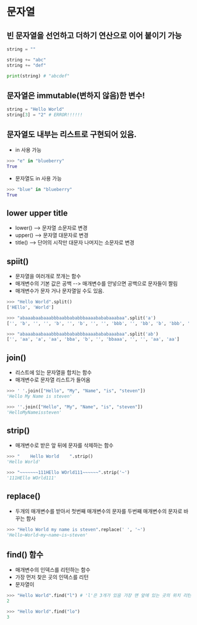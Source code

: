 # 문자열

## 빈 문자열을 선언하고 더하기 연산으로 이어 붙이기 가능
~~~python
string = ""

string += "abc"
string += "def"

print(string) # "abcdef"
~~~

## 문자열은 immutable(변하지 않음)한 변수!
~~~python
string = "Hello World"
string[3] = "2" # ERROR!!!!!!
~~~

## 문자열도 내부는 리스트로 구현되어 있음.
* in 사용 가능
~~~python
>>> "e" in "blueberry"
True
~~~
* 문자열도 in 사용 가능
~~~python
>>> "blue" in "blueberry"
True
~~~

## lower upper title
* lower() --> 문자열 소문자로 변경
* upper() --> 문자열 대문자로 변경
* title() --> 단어의 시작만 대문자 나머지는 소문자로 변경

## spiit()
* 문자열을 여러개로 쪼개는 함수
* 매개변수의 기본 값은 공백 --> 매개변수를 안넣으면 공백으로 문자들이 짤림
* 매개변수가 문자 거나 문자열일 수도 있음.
~~~python
>>> "Hello World".split()
['HEllo', 'World']

>>> "abaaabaabaaabbbaabbababbbaaaabababaaabaa".split('a')
['', 'b', '', '', 'b', '', 'b', '', '', 'bbb', '', 'bb', 'b', 'bbb', '', '', '', 'b', 'b', 'b', '', '', 'b', '', '']

>>> "abaaabaabaaabbbaabbababbbaaaabababaaabaa".split('ab')
['', 'aa', 'a', 'aa', 'bba', 'b', '', 'bbaaa', '', '', 'aa', 'aa']
~~~

## join()
* 리스트에 있는 문자열을 합치는 함수
* 매개변수로 문자열 리스트가 들어옴
~~~python
>>> ' '.join(["Hello", "My", "Name", "is", "steven"])
'Hello My Name is steven'

>>> ''.join(["Hello", "My", "Name", "is", "steven"])
'HelloMyNameissteven'
~~~

## strip()
* 매개변수로 받은 앞 뒤에 문자를 삭제하는 함수
~~~python
>>> "    Hello World    ".strip()
'Hello World'

>>> "~~~~~~~111HEllo WOrld111~~~~~~".strip('~')
'111HEllo WOrld111'
~~~

## replace()
* 두개의 매개변수를 받아서 첫번째 매개변수의 문자를 두번쨰 매개변수의 문자로 바꾸는 함사
~~~python
>>> "Hello World my name is steven".replace(' ', '~')
'Hello~World~my~name~is~steven'
~~~

## find() 함수
* 매개변수의 인덱스를 리턴하는 함수
* 가장 먼저 찾은 곳의 인덱스를 리턴
* 문자열이 
~~~python
>>> "Hello World".find("l") # 'l'은 3개가 있음 가장 맨 앞에 있는 곳의 위치 리턴
2

>>> "Hello World".find("lo")
3
~~~
